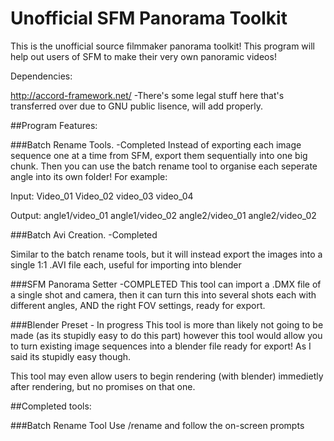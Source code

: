 # Unofficial SFM Panorama Toolkit

This is the unofficial source filmmaker panorama toolkit! This program will help out users of SFM to make their very own panoramic videos!

Dependencies: 

http://accord-framework.net/ -There's some legal stuff here that's transferred over due to GNU public lisence, will add properly. 

##Program Features: 

###Batch Rename Tools. -Completed
Instead of exporting each image sequence one at a time from SFM, export them sequentially into one big chunk. Then you can use the batch rename tool to organise each seperate angle into its own folder! For example:

Input:
Video_01
Video_02
video_03
video_04

Output:
angle1/video_01
angle1/video_02
angle2/video_01
angle2/video_02

###Batch Avi Creation. -Completed

Similar to the batch rename tools, but it will instead export the images into a single 1:1 .AVI file each, useful for importing into blender

###SFM Panorama Setter -COMPLETED
This tool can import a .DMX file of a single shot and camera, then it can turn this into several shots each with different angles, AND the right FOV settings, ready for export.


###Blender Preset - In progress
This tool is more than likely not going to be made (as its stupidly easy to do this part) however this tool would allow you to turn existing image sequences into a blender file ready for export! As I said its stupidly easy though. 


This tool may even allow users to begin rendering (with blender) immedietly after rendering, but no promises on that one. 


##Completed tools: 

###Batch Rename Tool
Use /rename and follow the on-screen prompts

